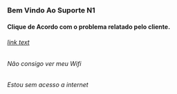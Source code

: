### Bem Vindo Ao Suporte N1

#### Clique de Acordo com o problema relatado pelo cliente.


   ###### [link text](lentidao.md)

   ###### Não consigo ver meu Wifi

   ###### Estou sem acesso a internet
